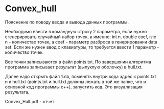 # Convex_hull

Пояснение по поводу ввода и вывода данных программы.

Необходимо ввести в командную строку 2 параметра, если нужно сгенерировать случайный набор точек, а именно: int n, double coef, гле n - количество точек, а coef - параметр разброса в генерировании data set. Если же нужен ввод с клавиатуры, то требуется ввести 1 параметр - количество точек.

Все точки записываются в файл points.txt. По завершении алгоритма программа записывает результат (выпуклую оболочку) в hull.txt. 

Далее надо открыть файл 1.nb, поменять внутри кода адрес к points.txt и к hull.txt (points.txt и hull.txt должны лежать в той же папке, что и основной код программы с++), запустить код. Это визуализация результата.



Convex_Hull.pdf - отчет 
